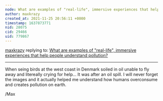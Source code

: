 ```yaml
---
node: What are examples of "real-life", immersive experiences that help people understand pollution?
author: maxkrazy
created_at: 2021-11-25 20:56:11 +0000
timestamp: 1637873771
nid: 28075
cid: 29466
uid: 779867
---
```




[maxkrazy](../profile/maxkrazy) replying to: [What are examples of "real-life", immersive experiences that help people understand pollution?](../notes/fongvania/11-04-2021/what-are-examples-of-real-life-immersive-experiences-that-help-people-understand-pollution)

----
When seing birds at the west coast in Denmark soiled in oil unable to fly away and  litereally crying for help... It was after an oil spill. I will never forget the images and it actually helped me understand how humans overconsume and creates pollution on earth.

/Max